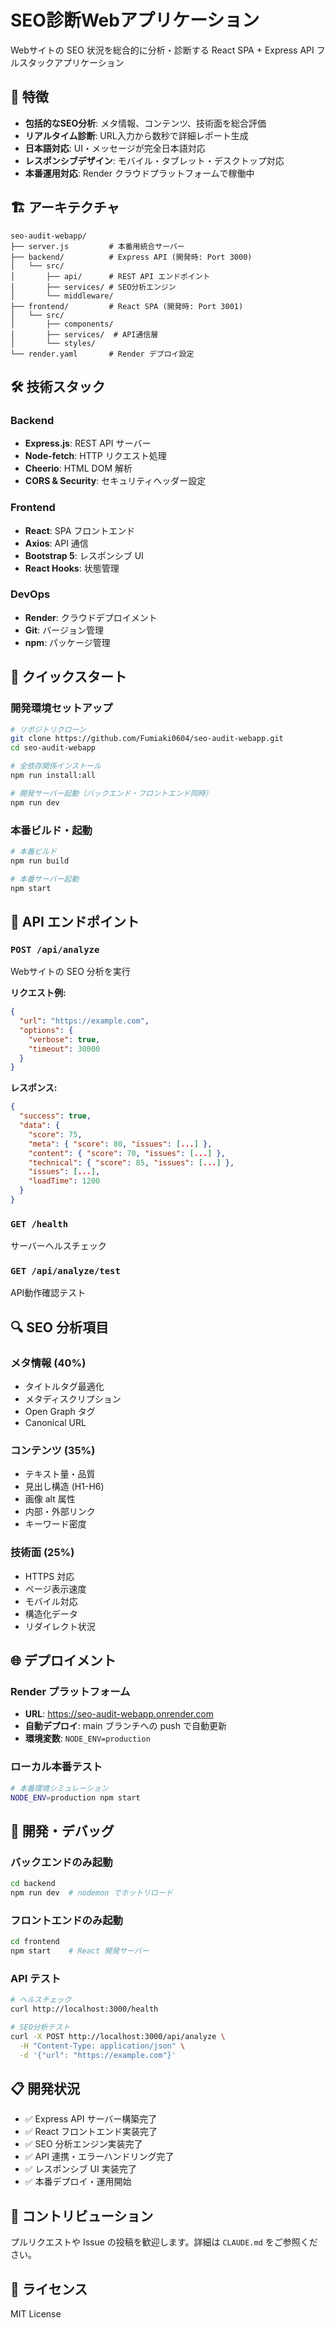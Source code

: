# SEO診断Webアプリケーション

Webサイトの SEO 状況を総合的に分析・診断する React SPA + Express API フルスタックアプリケーション

## 🌟 特徴

- **包括的なSEO分析**: メタ情報、コンテンツ、技術面を総合評価
- **リアルタイム診断**: URL入力から数秒で詳細レポート生成
- **日本語対応**: UI・メッセージが完全日本語対応
- **レスポンシブデザイン**: モバイル・タブレット・デスクトップ対応
- **本番運用対応**: Render クラウドプラットフォームで稼働中

## 🏗️ アーキテクチャ

```
seo-audit-webapp/
├── server.js         # 本番用統合サーバー
├── backend/          # Express API (開発時: Port 3000)
│   └── src/
│       ├── api/      # REST API エンドポイント
│       ├── services/ # SEO分析エンジン
│       └── middleware/
├── frontend/         # React SPA (開発時: Port 3001)
│   └── src/
│       ├── components/
│       ├── services/  # API通信層
│       └── styles/
└── render.yaml       # Render デプロイ設定
```

## 🛠️ 技術スタック

### Backend
- **Express.js**: REST API サーバー
- **Node-fetch**: HTTP リクエスト処理
- **Cheerio**: HTML DOM 解析
- **CORS & Security**: セキュリティヘッダー設定

### Frontend
- **React**: SPA フロントエンド
- **Axios**: API 通信
- **Bootstrap 5**: レスポンシブ UI
- **React Hooks**: 状態管理

### DevOps
- **Render**: クラウドデプロイメント
- **Git**: バージョン管理
- **npm**: パッケージ管理

## 🚀 クイックスタート

### 開発環境セットアップ
```bash
# リポジトリクローン
git clone https://github.com/Fumiaki0604/seo-audit-webapp.git
cd seo-audit-webapp

# 全依存関係インストール
npm run install:all

# 開発サーバー起動（バックエンド・フロントエンド同時）
npm run dev
```

### 本番ビルド・起動
```bash
# 本番ビルド
npm run build

# 本番サーバー起動
npm start
```

## 📡 API エンドポイント

### `POST /api/analyze`
Webサイトの SEO 分析を実行

**リクエスト例:**
```json
{
  "url": "https://example.com",
  "options": {
    "verbose": true,
    "timeout": 30000
  }
}
```

**レスポンス:**
```json
{
  "success": true,
  "data": {
    "score": 75,
    "meta": { "score": 80, "issues": [...] },
    "content": { "score": 70, "issues": [...] },
    "technical": { "score": 85, "issues": [...] },
    "issues": [...],
    "loadTime": 1200
  }
}
```

### `GET /health`
サーバーヘルスチェック

### `GET /api/analyze/test`
API動作確認テスト

## 🔍 SEO 分析項目

### メタ情報 (40%)
- タイトルタグ最適化
- メタディスクリプション
- Open Graph タグ
- Canonical URL

### コンテンツ (35%)
- テキスト量・品質
- 見出し構造 (H1-H6)
- 画像 alt 属性
- 内部・外部リンク
- キーワード密度

### 技術面 (25%)
- HTTPS 対応
- ページ表示速度
- モバイル対応
- 構造化データ
- リダイレクト状況

## 🌐 デプロイメント

### Render プラットフォーム
- **URL**: https://seo-audit-webapp.onrender.com
- **自動デプロイ**: main ブランチへの push で自動更新
- **環境変数**: `NODE_ENV=production`

### ローカル本番テスト
```bash
# 本番環境シミュレーション
NODE_ENV=production npm start
```

## 🔧 開発・デバッグ

### バックエンドのみ起動
```bash
cd backend
npm run dev  # nodemon でホットリロード
```

### フロントエンドのみ起動
```bash
cd frontend
npm start    # React 開発サーバー
```

### API テスト
```bash
# ヘルスチェック
curl http://localhost:3000/health

# SEO分析テスト
curl -X POST http://localhost:3000/api/analyze \
  -H "Content-Type: application/json" \
  -d '{"url": "https://example.com"}'
```

## 📋 開発状況

- ✅ Express API サーバー構築完了
- ✅ React フロントエンド実装完了
- ✅ SEO 分析エンジン実装完了
- ✅ API 連携・エラーハンドリング完了
- ✅ レスポンシブ UI 実装完了
- ✅ 本番デプロイ・運用開始

## 🤝 コントリビューション

プルリクエストや Issue の投稿を歓迎します。詳細は `CLAUDE.md` をご参照ください。

## 📄 ライセンス

MIT License